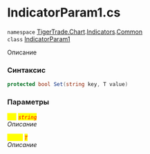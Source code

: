 
# IndicatorParam1.cs
`namespace` [TigerTrade.Chart](../../../TigerTrade.Chart.md).[Indicators](../../../TigerTrade.Chart/Indicators.md).[Common](../../../TigerTrade.Chart/Indicators/Common.md)  
    `class` [IndicatorParam1](../../IndicatorParam1.cs.md)

Описание

### Синтаксис
```csharp
protected bool Set(string key, T value)
```

### Параметры  
<mark style="color:yellow;">`key`</mark> <mark style="color:red;">*`string`*</mark>  
 *Описание*  
  
<mark style="color:yellow;">`value`</mark> <mark style="color:red;">*`T`*</mark>  
 *Описание*  
  

                    
                    